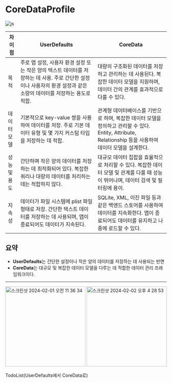# CoreDataProfile
![js](https://img.shields.io/badge/Swift-FA7343?style=for-the-badge&logo=swift&logoColor=white)



|차이점|UserDefaults|**CoreData**|
|------|---|---|
|목적|주로 앱 설정, 사용자 환경 설정 또는 작은 양의 텍스트 데이터를 저장하는 데 사용. 주로 간단한 설정이나 사용자의 환경 설정과 같은 소량의 데이터를 저장하는 용도로 적합.|대량의 구조화된 데이터를 저장하고 관리하는 데 사용된다. 복잡한 데이터 모델을 지원하며, 데이터 간의 관계를 효과적으로 다룰 수 있다.|
|데이터 모델|기본적으로 key-value 쌍을 사용하여 데이터를 저장. 주로 기본 데이터 유형 및 몇 가지 커스텀 타입을 저장하는 데 적합.|관계형 데이터베이스를 기반으로 하며, 복잡한 데이터 모델을 정의하고 관리할 수 있다. Entity, Attribute, Relationship 등을 사용하여 데이터 모델을 설계한다.|
|성능 및 용도|간단하며 작은 양의 데이터를 저장하는 데 최적화되어 있다. 복잡한 쿼리나 대량의 데이터를 처리하는 데는 적합하지 않다.|대규모 데이터 집합을 효율적으로 처리할 수 있다. 복잡한 데이터 모델 및 관계를 다룰 때 성능이 뛰어나며, 데이터 검색 및 필터링에 용이.|
|지속성|데이터가 파일 시스템에 plist 파일 형태로 저장. 간단한 텍스트 데이터를 저장하는 데 사용되며, 앱이 종료되어도 데이터가 지속된다.|SQLite, XML, 이진 파일 등과 같은 백엔드 스토어를 사용하여 데이터를 지속화한다. 앱이 종료되어도 데이터를 유지하고 나중에 로드할 수 있다.|

## 요약
- **UserDefaults**는 간단한 설정이나 작은 양의 데이터를 저장하는 데 사용되는 반면
- **CoreData**는 대규모 및 복잡한 데이터 모델을 다루는 데 적합한 데이터 관리 프레임워크이다.
---

<img width="250" alt="스크린샷 2024-02-01 오전 11 36 34" src="https://github.com/JosephSeong/CoreDataProfile/assets/48307813/009ef953-35cb-4944-b6a3-c18ba4584c0e">

<img width="250" alt="스크린샷 2024-02-02 오후 4 28 53" src="https://github.com/JosephSeong/CoreDataProfile/assets/48307813/df84de8d-735b-4491-aafe-29b99bad27bf">




TodoList(UserDefaults에서 CoreData로)
